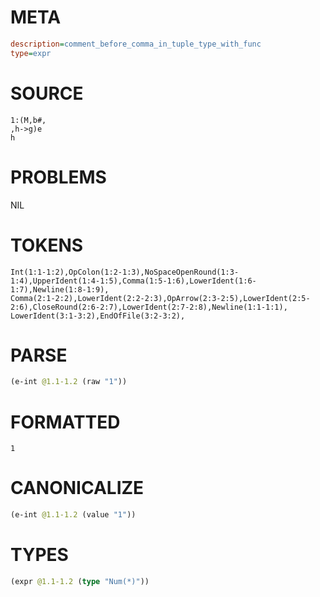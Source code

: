 # META
~~~ini
description=comment_before_comma_in_tuple_type_with_func
type=expr
~~~
# SOURCE
~~~roc
1:(M,b#,
,h->g)e
h
~~~
# PROBLEMS
NIL
# TOKENS
~~~zig
Int(1:1-1:2),OpColon(1:2-1:3),NoSpaceOpenRound(1:3-1:4),UpperIdent(1:4-1:5),Comma(1:5-1:6),LowerIdent(1:6-1:7),Newline(1:8-1:9),
Comma(2:1-2:2),LowerIdent(2:2-2:3),OpArrow(2:3-2:5),LowerIdent(2:5-2:6),CloseRound(2:6-2:7),LowerIdent(2:7-2:8),Newline(1:1-1:1),
LowerIdent(3:1-3:2),EndOfFile(3:2-3:2),
~~~
# PARSE
~~~clojure
(e-int @1.1-1.2 (raw "1"))
~~~
# FORMATTED
~~~roc
1
~~~
# CANONICALIZE
~~~clojure
(e-int @1.1-1.2 (value "1"))
~~~
# TYPES
~~~clojure
(expr @1.1-1.2 (type "Num(*)"))
~~~
